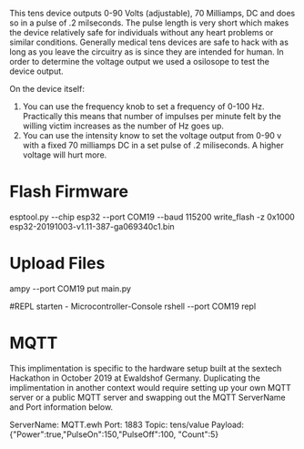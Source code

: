 This tens device outputs 0-90 Volts (adjustable), 70 Milliamps, DC and does so in a pulse of .2 milseconds.
The pulse length is very short which makes the device relatively safe for individuals without any heart problems or similar conditions. Generally medical tens devices are safe to hack with as long as you leave the circuitry as is since they are intended for human. In order to determine the voltage output we used a osilosope to test the device output.

On the device itself:
1. You can use the frequency knob to set a frequency of 0-100 Hz. Practically this means that number of impulses per minute felt by the willing victim increases as the number of Hz goes up.
2. You can use the intensity know to set the voltage output from 0-90 v with a fixed 70 milliamps DC in a set pulse of .2 miliseconds. A higher voltage will hurt more.


# Flash Firmware
esptool.py --chip esp32 --port COM19 --baud 115200 write_flash -z 0x1000 esp32-20191003-v1.11-387-ga069340c1.bin

# Upload Files
ampy --port COM19 put main.py

#REPL starten - Microcontroller-Console
rshell --port COM19 repl

# MQTT
This implimentation is specific to the hardware setup built at the sextech Hackathon in October 2019 at Ewaldshof Germany.
Duplicating the implimentation in another context would require setting up your own MQTT server or a public MQTT server and
swapping out the MQTT ServerName and Port information below.

ServerName: MQTT.ewh 
Port: 1883
Topic: tens/value
Payload: {"Power":true,"PulseOn":150,"PulseOff":100, "Count":5}

